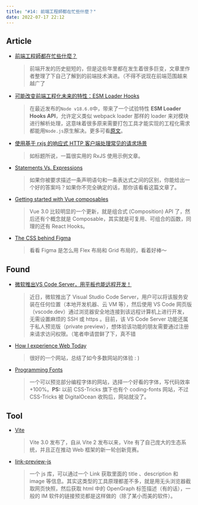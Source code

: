 ```yaml
---
title: "#14: 前端工程師都在忙些什麼？"
date: 2022-07-17 22:12
---
```


## Article

- [前端工程師都在忙些什麼？](https://kimtoday.medium.com/%E5%89%8D%E7%AB%AF%E5%B7%A5%E7%A8%8B%E5%B8%AB%E9%83%BD%E5%9C%A8%E5%BF%99%E4%BA%9B%E4%BB%80%E9%BA%BC-39a066128a)
    
    > 前端开发的历史挺短的，但是这些年里都在发生着很多巨变，文章里作者整理了下自己了解到的前端技术演进。（不得不说现在前端范围越来越广了



- [可能改变前端工程化未来的特性：ESM Loader Hooks](https://mp.weixin.qq.com/s/fGn1G3aLLgfTfd13dQVxWg)
    
    > 在最近发布的`Node v18.6.0`中，带来了一个试验特性 **ESM Loader Hooks API**，允许定义类似 webpack loader 那样的 loader 来对模块进行解析处理，这意味着很多原来需要打包工具才能实现的工程化需求都能用`Node.js`原生解决。更多可看[原文](https://dev.to/jakobjingleheimer/custom-esm-loaders-who-what-when-where-why-how-4i1o)。


    
- [使用基于 rxjs 的响应式 HTTP 客户端处理常见的请求场景](https://juejin.cn/post/7121049508485529614)
    
    > 如标题所说，一篇很实用的 RxJS 使用示例文章。



- [Statements Vs. Expressions](https://www.joshwcomeau.com/javascript/statements-vs-expressions/)
    
    > 如果你被要求描述一条声明语句和一条表达式之间的区别，你能给出一个好的答案吗？如果你不完全确定的话，那你该看看这篇文章了。



- [Getting started with Vue composables](https://blog.logrocket.com/getting-started-vue-composables/)
    
    > Vue 3.0 比较明显的一个更新，就是组合式 (Composition) API 了，然后还有个概念就是 Composable，其实就是可复用、可组合的函数，同理的还有 React Hooks。


    
- [The CSS behind Figma](https://ishadeed.com/article/figma-css/)
    
    > 看看 Figma 是怎么用 Flex 布局和 Grid 布局的，看着好棒～


    

## Found

- [微软推出VS Code Server，用平板也能远程开发！](https://mp.weixin.qq.com/s/3mjdPaLAPRCxpeyzc8k5rw)
    
    > 近日，微软推出了 Visual Studio Code Server，用户可以将该服务安装在任何位置（本地开发机器、云 VM 等），然后使用 VS Code 网页版（vscode.dev）通过浏览器安全地连接到该远程计算机上进行开发，无需设置麻烦的 SSH 或 https 。目前，该 VS Code Server 功能还属于私人预览版（private preview），想体验该功能的朋友需要通过注册来请求访问权限。（笔者申请尝鲜了下，真不错



- [How I experience Web Today](https://how-i-experience-web-today.com/detail.html)
    
    > 很好的一个网站，总结了如今多数网站的体验 : )



- [Programming Fonts](https://www.programmingfonts.org/)
    
    > 一个可以预览部分编程字体的网站，选择一个好看的字体，写代码效率 +100%。**PS:** 以前 CSS-Tricks 旗下也有个 coding-fonts 网站，不过 CSS-Tricks 被 DigitalOcean 收购后，网站就没了。


    

## Tool

- [Vite](https://vitejs.dev/blog/announcing-vite3.html)
    
    > Vite 3.0 发布了，自从 Vite 2 发布以来，Vite 有了自己庞大的生态系统，并且正在推动 Web 框架的新一轮创新竞赛。


    
- [link-preview-js](https://github.com/ospfranco/link-preview-js)
    
    > 一个 js 库，可以通过一个 Link 获取里面的 title 、description 和 image 等信息。其实这类型的工具原理都差不多，就是用无头浏览器截取网页快照，然后获取 html 中的 OpenGraph 标签描述（有的话），一般的 IM 软件的链接预览都是这样做的（除了某小而美的软件）。

